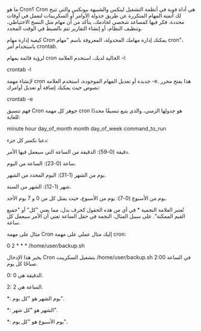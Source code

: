 ما هو Cron؟
Cron هي أداة قوية في أنظمة التشغيل لينكس والشبيهة بيونكس والتي تتيح لك أتمتة المهام المتكررة عن طريق جدولة الأوامر أو السكريبتات لتعمل في أوقات محددة. فكر فيها كمساعد شخصي لخادمك، يتأكد من أن مهام مثل النسخ الاحتياطي، وتنظيف النظام، أو إنشاء التقارير تتم بالضبط في الوقت المحدد.

كيفية إدارة مهام Cron
يمكنك إدارة مهامك المجدولة، المعروفة باسم "مهام cron"، باستخدام أمر crontab.

لرؤية قائمة بمهام cron الحالية لديك، استخدم العلامة -l:

crontab -l

لإنشاء مهمة cron جديدة أو تعديل المهام الموجودة، استخدم العلامة -e. هذا يفتح محرر نصوص حيث يمكنك إضافة أو تعديل أوامرك:

crontab -e

فهم تنسيق Cron
جوهر كل مهمة cron هو جدولها الزمني، والذي يتبع تنسيقًا محددًا للغاية:

minute hour day_of_month month day_of_week command_to_run

دعنا نكسر كل جزء:

دقيقة (0-59): الدقيقة من الساعة التي سيعمل فيها الأمر.

ساعة (0-23): الساعة من اليوم.

يوم من الشهر (1-31): اليوم المحدد من الشهر.

شهر (1-12): الشهر من السنة.

يوم من الأسبوع (0-7): يوم من الأسبوع، حيث يمثل كل من 0 و 7 يوم الأحد.

تُعتبر العلامة النجمية * في أي من هذه الحقول كحرف بدل، مما يعني "كل" أو "جميع القيم الممكنة". على سبيل المثال، النجمة في حقل الساعة تعني أن الأمر سيعمل كل ساعة.

مثال على مهمة Cron
إليك مثال عملي على مهمة cron:

0 2 * * * /home/user/backup.sh

يخبر هذا الإدخال Cron بتشغيل السكريبت /home/user/backup.sh في الساعة 2:00 صباحًا كل يوم.

0: الدقيقة هي 0.

2: الساعة هي 2.

*: يوم الشهر هو "كل يوم".

*: الشهر هو "كل شهر".

*: يوم الأسبوع هو "كل يوم".